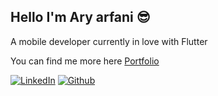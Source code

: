 ## Hello I'm Ary arfani 😎

A mobile developer currently in love with Flutter

You can find me more here [Portfolio ](http://arfani.surge.sh)

<a href="https://www.linkedin.com/in/a-rifqi-yarzuq-arfani-8b6067109/" target="_blank"><img alt="LinkedIn" src="https://img.shields.io/badge/linkedin-%230077B5.svg?&style=for-the-badge&logo=linkedin&logoColor=white" /></a>
<a href="https://github.com/aryarfani" target="_blank"><img alt="Github" src="https://img.shields.io/badge/GitHub-%2312100E.svg?&style=for-the-badge&logo=Github&logoColor=white" /></a>
